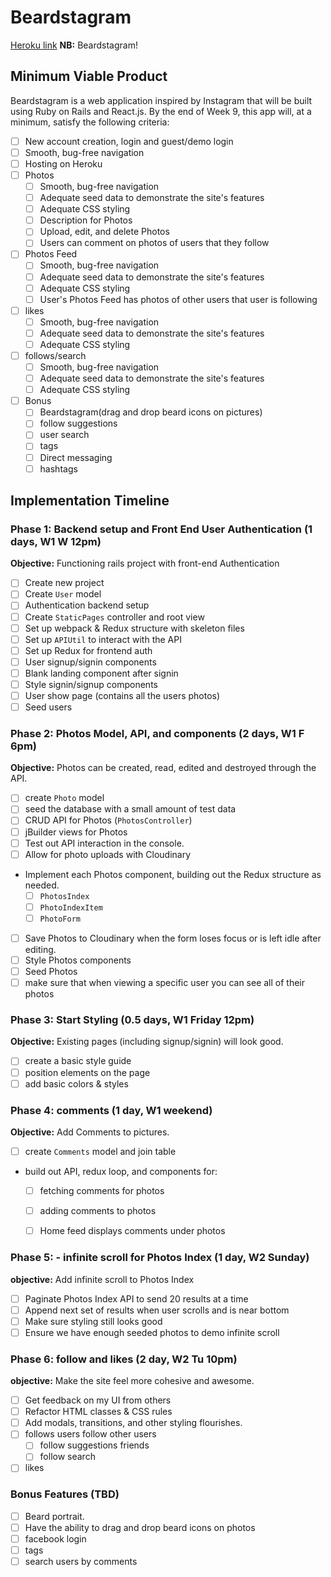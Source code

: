 # Beardstagram

[Heroku link][heroku] **NB:** Beardstagram!

[heroku]: https://Beardstagramapp.com/
## Minimum Viable Product

Beardstagram is a web application inspired by Instagram that will be built using Ruby on Rails and React.js. By the end of Week 9, this app will, at a minimum, satisfy the following criteria:

- [ ] New account creation, login and guest/demo login
- [ ] Smooth, bug-free navigation
- [ ] Hosting on Heroku
- [ ] Photos
  - [ ] Smooth, bug-free navigation
  - [ ] Adequate seed data to demonstrate the site's features
  - [ ] Adequate CSS styling
  - [ ] Description for Photos
  - [ ] Upload, edit, and delete Photos
  - [ ] Users can comment on photos of users that they follow
- [ ] Photos Feed
  - [ ] Smooth, bug-free navigation
  - [ ] Adequate seed data to demonstrate the site's features
  - [ ] Adequate CSS styling
  - [ ] User's Photos Feed has photos of other users that user is following
- [ ] likes
  - [ ] Smooth, bug-free navigation
  - [ ] Adequate seed data to demonstrate the site's features
  - [ ] Adequate CSS styling
- [ ] follows/search
  - [ ] Smooth, bug-free navigation
  - [ ] Adequate seed data to demonstrate the site's features
  - [ ] Adequate CSS styling
- [ ] Bonus
  - [ ] Beardstagram(drag and drop beard icons on pictures)
  - [ ] follow suggestions
  - [ ] user search
  - [ ] tags
  - [ ] Direct messaging
  - [ ] hashtags

## Implementation Timeline

### Phase 1: Backend setup and Front End User Authentication (1 days, W1 W 12pm)

**Objective:** Functioning rails project with front-end Authentication

- [ ] Create new project
- [ ] Create `User` model
- [ ] Authentication backend setup
- [ ] Create `StaticPages` controller and root view
- [ ] Set up webpack & Redux structure with skeleton files
- [ ] Set up `APIUtil` to interact with the API
- [ ] Set up Redux for frontend auth
- [ ] User signup/signin components
- [ ] Blank landing component after signin
- [ ] Style signin/signup components
- [ ] User show page (contains all the users photos)
- [ ] Seed users

### Phase 2: Photos Model, API, and components (2 days, W1 F 6pm)

**Objective:** Photos can be created, read, edited and destroyed through
the API.

- [ ] create `Photo` model
- [ ] seed the database with a small amount of test data
- [ ] CRUD API for Photos (`PhotosController`)
- [ ] jBuilder views for Photos
- [ ] Test out API interaction in the console.
- [ ] Allow for photo uploads with Cloudinary
- Implement each Photos component, building out the Redux structure as needed.
  - [ ] `PhotosIndex`
  - [ ] `PhotoIndexItem`
  - [ ] `PhotoForm`
- [ ] Save Photos to Cloudinary when the form loses focus or is left idle after editing.
- [ ] Style Photos components
- [ ] Seed Photos
- [ ] make sure that when viewing a specific user you can see all of their photos

### Phase 3: Start Styling (0.5 days, W1 Friday 12pm)

**Objective:** Existing pages (including signup/signin) will look good.

- [ ] create a basic style guide
- [ ] position elements on the page
- [ ] add basic colors & styles

### Phase 4: comments (1 day, W1 weekend)

**Objective:** Add Comments to pictures.

- [ ] create `Comments` model and join table
- build out API, redux loop, and components for:
  - [ ] fetching comments for photos
  - [ ] adding comments to photos
  - [ ] Home feed displays comments under photos


### Phase 5: - infinite scroll for Photos Index (1 day, W2 Sunday)

**objective:** Add infinite scroll to Photos Index

- [ ] Paginate Photos Index API to send 20 results at a time
- [ ] Append next set of results when user scrolls and is near bottom
- [ ] Make sure styling still looks good
- [ ] Ensure we have enough seeded photos to demo infinite scroll
### Phase 6: follow and likes (2 day, W2 Tu 10pm)

**objective:** Make the site feel more cohesive and awesome.

- [ ] Get feedback on my UI from others
- [ ] Refactor HTML classes & CSS rules
- [ ] Add modals, transitions, and other styling flourishes.
- [ ] follows users follow other users
  - [ ] follow suggestions friends
  - [ ] follow search
- [ ] likes

### Bonus Features (TBD)
- [ ]  Beard portrait.
  - [ ] Have the ability to drag and drop beard icons on photos
- [ ] facebook login
- [ ] tags
- [ ] search users by comments

[phase-one]: docs/phases/phase1.md
[phase-two]: docs/phases/phase2.md
[phase-three]: docs/phases/phase3.md
[phase-four]: docs/phases/phase4.md
[phase-five]: docs/phases/phase5.md
